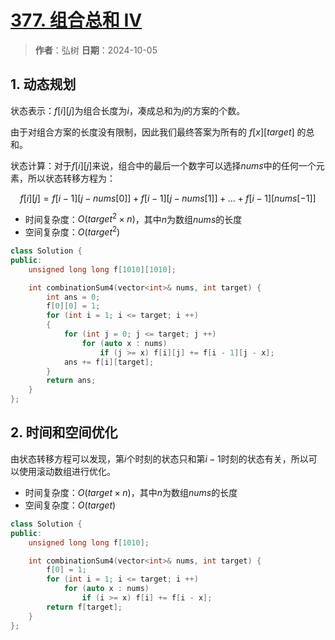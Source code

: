 # [377. 组合总和 Ⅳ](https://leetcode.cn/problems/combination-sum-iv/description/)

> **作者**：弘树
> **日期**：2024-10-05

## 1. 动态规划

状态表示：$f[i][j]$为组合长度为$i$，凑成总和为$j$的方案的个数。

由于对组合方案的长度没有限制，因此我们最终答案为所有的 $f[x][target]$ 的总和。

状态计算：对于$f[i][j]$来说，组合中的最后一个数字可以选择$nums$中的任何一个元素，所以状态转移方程为：

$$
    f[i][j] = f[i - 1][j - nums[0]] + f[i - 1][j - nums[1]] + ... + f[i - 1][nums[-1]]
$$

- 时间复杂度：$O(target^2 \times n)$，其中$n$为数组$nums$的长度
- 空间复杂度：$O(target^2)$

```C++
class Solution {
public:
    unsigned long long f[1010][1010];

    int combinationSum4(vector<int>& nums, int target) {
        int ans = 0;
        f[0][0] = 1;
        for (int i = 1; i <= target; i ++)
        {
            for (int j = 0; j <= target; j ++)
                for (auto x : nums)
                    if (j >= x) f[i][j] += f[i - 1][j - x];
            ans += f[i][target];
        }
        return ans;
    }
};
```

## 2. 时间和空间优化

由状态转移方程可以发现，第$i$个时刻的状态只和第$i - 1$时刻的状态有关，所以可以使用滚动数组进行优化。

- 时间复杂度：$O(target \times n)$，其中$n$为数组$nums$的长度
- 空间复杂度：$O(target)$

```C++
class Solution {
public:
    unsigned long long f[1010];

    int combinationSum4(vector<int>& nums, int target) {
        f[0] = 1;
        for (int i = 1; i <= target; i ++)
            for (auto x : nums)
                if (i >= x) f[i] += f[i - x];
        return f[target];
    }
};
```
